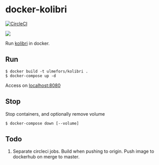 # docker-kolibri

[![CircleCI](https://circleci.com/gh/ulmefors/docker-kolibri.svg?style=svg)](https://circleci.com/gh/ulmefors/docker-kolibri)

[![](https://images.microbadger.com/badges/image/ulmefors/docker-kolibri.svg)](https://microbadger.com/images/ulmefors/kolibri)

Run [kolibri](https://learningequality.org/kolibri) in docker.

## Run

```shell
$ docker build -t ulmefors/kolibri .
$ docker-compose up -d
```

Access on [localhost:8080](http://localhost:8080)

## Stop

Stop containers, and optionally remove volume

```shell
$ docker-compose down [--volume]
```

## Todo

1. Separate circleci jobs. Build when pushing to origin. Push image to dockerhub on merge to master.

